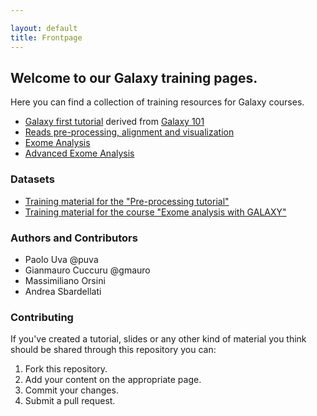 ```yaml
---

layout: default
title: Frontpage
---
```


## Welcome to our Galaxy training pages.

Here you can find a collection of training resources for Galaxy courses.

 * [Galaxy first tutorial](basic.html) derived from [Galaxy 101](https://github.com/nekrut/galaxy/wiki/Galaxy101-1)
 * [Reads pre-processing, alignment and visualization](preprocessing.html)
 * [Exome Analysis](exome_analysis.html)
 * [Advanced Exome Analysis](exome_analysis_advanced.html)

### Datasets

 * [Training material for the "Pre-processing tutorial"](data/preprocessing.tar.gz)
 * [Training material for the course "Exome analysis with GALAXY"](https://zenodo.org/record/61377)

### Authors and Contributors

 * Paolo Uva @puva
 * Gianmauro Cuccuru @gmauro
 * Massimiliano Orsini
 * Andrea Sbardellati

### Contributing

If you've created a tutorial, slides or any other kind of material you think should be shared through this repository you can:

1. Fork this repository.
2. Add your content on the appropriate page.
3. Commit your changes.
4. Submit a pull request.
